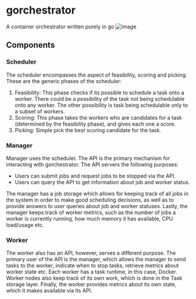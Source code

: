 # gorchestrator

A container orchestrator written purely in go
![image](https://github.com/user-attachments/assets/f86afded-befd-4106-a68b-6367840a96f8)

## Components

### Scheduler

The scheduler encompasses the aspect of feasibility, scoring and picking. These are the generic phases of the scheduler:

1. Feasibility: This phase checks if its possible to schedule a task onto a worker. There could be a possibility of the task not being schedulable onto any worker. The other possibility is task being schedulable only to a subset of workers.
2. Scoring: This phase takes the workers who are candidates for a task (determined by the feasibility phase), and gives each one a score.
3. Picking: Simple pick the best scoring candidate for the task.

### Manager

Manager uses the scheduler. The API is the primary mechanism for interacting with gorchestrator. The API servers the following purposes:

- Users can submit jobs and request jobs to be stopped via the API.
- Users can query the API to get information about job and worker status.

The manager has a job storage which allows for keeping track of all jobs in the system in order to make good scheduling decisions, as well as to provide answers to user queries about job and worker statuses. Lastly, the manager keeps track of worker metrics, such as the number of jobs a worker is currently running, how much memory it has available, CPU load/usage etc.

### Worker

The worker also has an API, however, serves a different purpose. The primary user of the API is the manager, which allows the manager to send tasks to the worker, indicate when to stop tasks, retrieve metrics about worker state etc.
Each worker has a task runtime, in this case, Docker. Worker nodes also keep track of its own work, which is done in the Task storage layer. Finally, the worker provides metrics about its own state, which it makes available via its API.
